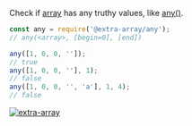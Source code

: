 Check if [array] has any truthy values, like [any()].

```javascript
const any = require('@extra-array/any');
// any(<array>, [begin=0], [end])

any([1, 0, 0, '']);
// true
any([1, 0, 0, ''], 1);
// false
any([1, 0, 0, '', 'a'], 1, 4);
// false
```


[![extra-array](https://i.imgur.com/nwyrmkW.jpg)](https://www.npmjs.com/package/extra-array)

[array]: https://developer.mozilla.org/en-US/docs/Web/JavaScript/Guide/Indexed_collections
[any()]: https://docs.python.org/3/library/functions.html#any
